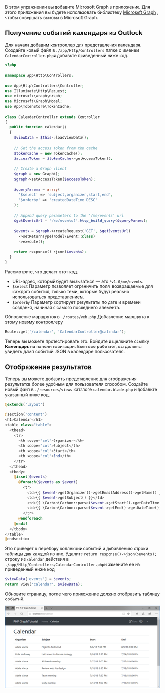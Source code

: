 <!-- markdownlint-disable MD002 MD041 -->

В этом упражнении вы добавите Microsoft Graph в приложение. Для этого приложения вы будете использовать библиотеку [Microsoft Graph](https://github.com/microsoftgraph/msgraph-sdk-php) , чтобы совершать вызовы в Microsoft Graph.

## <a name="get-calendar-events-from-outlook"></a>Получение событий календаря из Outlook

Для начала добавим контроллер для представления календаря. Создайте новый файл в `./app/Http/Controllers` папке с именем `CalendarController.php`и добавьте приведенный ниже код.

```php
<?php

namespace App\Http\Controllers;

use App\Http\Controllers\Controller;
use Illuminate\Http\Request;
use Microsoft\Graph\Graph;
use Microsoft\Graph\Model;
use App\TokenStore\TokenCache;

class CalendarController extends Controller
{
  public function calendar()
  {
    $viewData = $this->loadViewData();

    // Get the access token from the cache
    $tokenCache = new TokenCache();
    $accessToken = $tokenCache->getAccessToken();

    // Create a Graph client
    $graph = new Graph();
    $graph->setAccessToken($accessToken);

    $queryParams = array(
      '$select' => 'subject,organizer,start,end',
      '$orderby' => 'createdDateTime DESC'
    );

    // Append query parameters to the '/me/events' url
    $getEventsUrl = '/me/events?'.http_build_query($queryParams);

    $events = $graph->createRequest('GET', $getEventsUrl)
      ->setReturnType(Model\Event::class)
      ->execute();

    return response()->json($events);
  }
}
```

Рассмотрите, что делает этот код.

- URL-адрес, который будет вызываться — это `/v1.0/me/events`.
- `$select` Параметр позволяет ограничить поля, возвращаемые для каждого события, только теми, которые будут реально использоваться представлением.
- `$orderby` Параметр сортирует результаты по дате и времени создания, начиная с самого последнего элемента.

Обновление маршрутов в `./routes/web.php` Добавление маршрута к этому новому контроллеру

```php
Route::get('/calendar', 'CalendarController@calendar');
```

Теперь вы можете протестировать это. Войдите и щелкните ссылку **Календарь** на панели навигации. Если все работает, вы должны увидеть дамп событий JSON в календаре пользователя.

## <a name="display-the-results"></a>Отображение результатов

Теперь вы можете добавить представление для отображения результатов более удобным для пользователя способом. Создайте новый файл в `./resources/views` каталоге `calendar.blade.php` и добавьте указанный ниже код.

```php
@extends('layout')

@section('content')
<h1>Calendar</h1>
<table class="table">
  <thead>
    <tr>
      <th scope="col">Organizer</th>
      <th scope="col">Subject</th>
      <th scope="col">Start</th>
      <th scope="col">End</th>
    </tr>
  </thead>
  <tbody>
    @isset($events)
      @foreach($events as $event)
        <tr>
          <td>{{ $event->getOrganizer()->getEmailAddress()->getName() }}</td>
          <td>{{ $event->getSubject() }}</td>
          <td>{{ \Carbon\Carbon::parse($event->getStart()->getDateTime())->format('n/j/y g:i A') }}</td>
          <td>{{ \Carbon\Carbon::parse($event->getEnd()->getDateTime())->format('n/j/y g:i A') }}</td>
        </tr>
      @endforeach
    @endif
  </tbody>
</table>
@endsection
```

Это приведет к перебору коллекции событий и добавлению строки таблицы для каждой из них. Удалите `return response()->json($events);` строку из `calendar` действия в `./app/Http/Controllers/CalendarController.php`и замените ее на приведенный ниже код.

```php
$viewData['events'] = $events;
return view('calendar', $viewData);
```

Обновите страницу, после чего приложение должно отобразить таблицу событий.

![Снимок экрана с таблицей событий](./images/add-msgraph-01.png)
